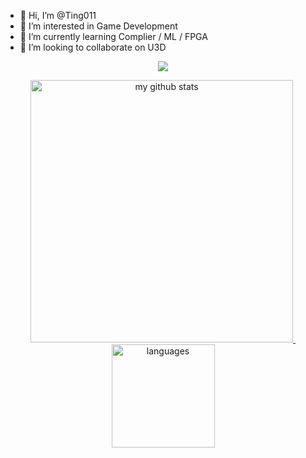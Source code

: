 - 👋 Hi, I’m @Ting011
- 👀 I’m interested in Game Development
- 🌱 I’m currently learning Complier / ML / FPGA
- 💞️ I’m looking to collaborate on U3D

<!-- [![Anurag's GitHub stats](https://github-readme-stats.vercel.app/api?username=Ting011)](https://github.com/anuraghazra/github-readme-stats) -->

<a href="#">
    <p align="center">
        <img src="https://github-profile-trophy.vercel.app/?username=Ting011&column=7&theme=onedark"/>
    </p>
</a>


<a align="center" href="#">
    <p align="center">
    <img src="https://github-readme-stats.vercel.app/api?username=Ting011&show_icons=true&theme=tokyonight" alt="my github stats" width="420"/>&nbsp;<img src="https://github-readme-stats.vercel.app/api/top-langs/?username=Ting011&layout=compact&theme=tokyonight" alt="languages" height="165">
    </p>
</a>
<!---
Ting011/Ting011 is a ✨ special ✨ repository because its `README.md` (this file) appears on your GitHub profile.
You can click the Preview link to take a look at your changes.
--->
